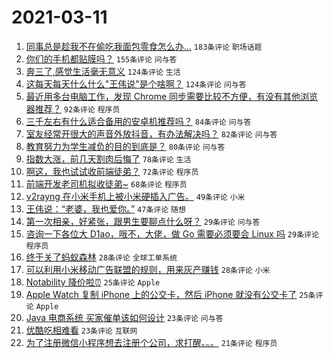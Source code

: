 # 2021-03-11

1. [同事总是趁我不在偷吃我面包零食怎么办...](https://www.v2ex.com/t/760596) `183条评论` `职场话题`
1. [你们的手机都贴膜吗？](https://www.v2ex.com/t/760554) `155条评论` `问与答`
1. [奔三了,感觉生活毫无意义](https://www.v2ex.com/t/760696) `124条评论` `生活`
1. [这每天每天什么什么"王伟说"是个啥啊？](https://www.v2ex.com/t/760532) `124条评论` `问与答`
1. [最近用多台电脑工作，发现 Chrome 同步需要比较不方便，有没有其他浏览器推荐？](https://www.v2ex.com/t/760669) `92条评论` `程序员`
1. [三千左右有什么适合备用的安卓机推荐吗？](https://www.v2ex.com/t/760533) `84条评论` `问与答`
1. [室友经常开很大的声音外放抖音，有办法解决吗？](https://www.v2ex.com/t/760592) `82条评论` `问与答`
1. [教育努力为学生减负的目的到底是？](https://www.v2ex.com/t/760714) `80条评论` `问与答`
1. [指数大涨，前几天割肉后悔了](https://www.v2ex.com/t/760603) `78条评论` `生活`
1. [啊这，我也试试收前端徒弟？](https://www.v2ex.com/t/760721) `72条评论` `程序员`
1. [前端开发老司机拟收徒弟~](https://www.v2ex.com/t/760701) `68条评论` `程序员`
1. [v2rayng 在小米手机上被小米硬插入广告。](https://www.v2ex.com/t/760641) `49条评论` `小米`
1. [王伟说：“老婆，我也爱你。”](https://www.v2ex.com/t/760530) `47条评论` `随想`
1. [第一次相亲，好紧张，跟男生要聊点什么呀？](https://www.v2ex.com/t/760780) `29条评论` `问与答`
1. [咨询一下各位大 D1ao，哦不，大佬，做 Go 需要必须要会 Linux 吗](https://www.v2ex.com/t/760750) `29条评论` `程序员`
1. [终于关了蚂蚁森林](https://www.v2ex.com/t/760769) `28条评论` `全球工单系统`
1. [可以利用小米移动广告联盟的规则，用来灰产赚钱](https://www.v2ex.com/t/760698) `28条评论` `小米`
1. [Notability 降价啦⏰](https://www.v2ex.com/t/760835) `25条评论` `Apple`
1. [Apple Watch 复制 iPhone 上的公交卡，然后 iPhone 就没有公交卡了](https://www.v2ex.com/t/760824) `25条评论` `Apple`
1. [Java 电商系统 买家催单该如何设计](https://www.v2ex.com/t/760694) `23条评论` `问与答`
1. [优酷吃相难看](https://www.v2ex.com/t/760600) `23条评论` `互联网`
1. [为了注册微信小程序想去注册个公司，求打醒。。。](https://www.v2ex.com/t/760800) `21条评论` `程序员`
